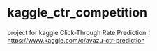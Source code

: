 # kaggle_ctr_competition
project for kaggle  Click-Through Rate Prediction：https://www.kaggle.com/c/avazu-ctr-prediction
